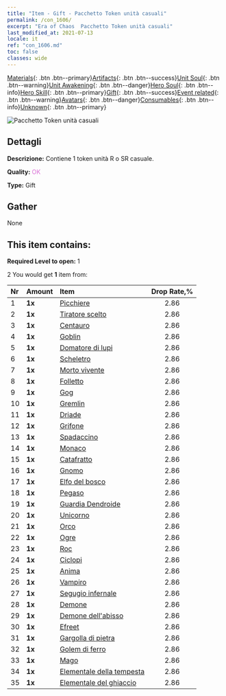 ```yaml
---
title: "Item - Gift - Pacchetto Token unità casuali"
permalink: /con_1606/
excerpt: "Era of Chaos  Pacchetto Token unità casuali"
last_modified_at: 2021-07-13
locale: it
ref: "con_1606.md"
toc: false
classes: wide
---
```

 [Materials](/ItemsIT/){: .btn .btn--primary}[Artifacts](/ItemsIT/Artifacts/){: .btn .btn--success}[Unit Soul](/ItemsIT/UnitSoul/){: .btn .btn--warning}[Unit Awakening](/ItemsIT/UnitAwakening/){: .btn .btn--danger}[Hero Soul](/ItemsIT/HeroSoul/){: .btn .btn--info}[Hero Skill](/ItemsIT/HeroSkill/){: .btn .btn--primary}[Gift](/ItemsIT/Gift/){: .btn .btn--success}[Event related](/ItemsIT/Events/){: .btn .btn--warning}[Avatars](/ItemsIT/Avatars/){: .btn .btn--danger}[Consumables](/ItemsIT/Consumables/){: .btn .btn--info}[Unknown](/ItemsIT/Unknown/){: .btn .btn--primary}

 ![Pacchetto Token unità casuali](/images/t/i_907222.png)

## Dettagli
 **Descrizione:** Contiene 1 token unità R o SR casuale.

 **Quality:** <span style="color: #DA70D6">OK</span>

 **Type:** Gift

## Gather

  None

## This item contains:

 **Required Level to open:** 1

 2 You would get **1** item  from:

  | Nr | Amount |     Item    | Drop Rate,% |
  |:---|:-------|:------------|:---------:|
  | 1 |  **1x** | [Picchiere](/ItemsIT/unt_190/) | 2.86 | 
  | 2 |  **1x** | [Tiratore scelto](/ItemsIT/unt_191/) | 2.86 | 
  | 3 |  **1x** | [Centauro](/ItemsIT/unt_199/) | 2.86 | 
  | 4 |  **1x** | [Goblin](/ItemsIT/unt_217/) | 2.86 | 
  | 5 |  **1x** | [Domatore di lupi](/ItemsIT/unt_218/) | 2.86 | 
  | 6 |  **1x** | [Scheletro](/ItemsIT/unt_208/) | 2.86 | 
  | 7 |  **1x** | [Morto vivente](/ItemsIT/unt_209/) | 2.86 | 
  | 8 |  **1x** | [Folletto](/ItemsIT/unt_226/) | 2.86 | 
  | 9 |  **1x** | [Gog](/ItemsIT/unt_227/) | 2.86 | 
  | 10 |  **1x** | [Gremlin](/ItemsIT/unt_235/) | 2.86 | 
  | 11 |  **1x** | [Driade](/ItemsIT/unt_262/) | 2.86 | 
  | 12 |  **1x** | [Grifone](/ItemsIT/unt_192/) | 2.86 | 
  | 13 |  **1x** | [Spadaccino](/ItemsIT/unt_193/) | 2.86 | 
  | 14 |  **1x** | [Monaco](/ItemsIT/unt_194/) | 2.86 | 
  | 15 |  **1x** | [Catafratto](/ItemsIT/unt_195/) | 2.86 | 
  | 16 |  **1x** | [Gnomo](/ItemsIT/unt_200/) | 2.86 | 
  | 17 |  **1x** | [Elfo del bosco](/ItemsIT/unt_201/) | 2.86 | 
  | 18 |  **1x** | [Pegaso](/ItemsIT/unt_202/) | 2.86 | 
  | 19 |  **1x** | [Guardia Dendroide](/ItemsIT/unt_203/) | 2.86 | 
  | 20 |  **1x** | [Unicorno](/ItemsIT/unt_204/) | 2.86 | 
  | 21 |  **1x** | [Orco](/ItemsIT/unt_219/) | 2.86 | 
  | 22 |  **1x** | [Ogre](/ItemsIT/unt_220/) | 2.86 | 
  | 23 |  **1x** | [Roc](/ItemsIT/unt_221/) | 2.86 | 
  | 24 |  **1x** | [Ciclopi](/ItemsIT/unt_222/) | 2.86 | 
  | 25 |  **1x** | [Anima](/ItemsIT/unt_210/) | 2.86 | 
  | 26 |  **1x** | [Vampiro](/ItemsIT/unt_211/) | 2.86 | 
  | 27 |  **1x** | [Segugio infernale](/ItemsIT/unt_228/) | 2.86 | 
  | 28 |  **1x** | [Demone](/ItemsIT/unt_229/) | 2.86 | 
  | 29 |  **1x** | [Demone dell'abisso](/ItemsIT/unt_230/) | 2.86 | 
  | 30 |  **1x** | [Efreet](/ItemsIT/unt_231/) | 2.86 | 
  | 31 |  **1x** | [Gargolla di pietra](/ItemsIT/unt_236/) | 2.86 | 
  | 32 |  **1x** | [Golem di ferro](/ItemsIT/unt_237/) | 2.86 | 
  | 33 |  **1x** | [Mago](/ItemsIT/unt_238/) | 2.86 | 
  | 34 |  **1x** | [Elementale della tempesta](/ItemsIT/unt_263/) | 2.86 | 
  | 35 |  **1x** | [Elementale del ghiaccio](/ItemsIT/unt_264/) | 2.86 | 
